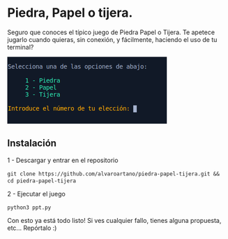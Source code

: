 # Piedra, Papel o tijera.
Seguro que conoces el típico juego de Piedra Papel o Tijera. Te apetece jugarlo cuando quieras, sin conexión, y fácilmente, haciendo el uso de tu terminal?

![foto del juego](https://raw.githubusercontent.com/alvaroartano/piedra-papel-tijera/master/screenshot.png)


## Instalación

 1 - Descargar y entrar en el repositorio
 

    git clone https://github.com/alvaroartano/piedra-papel-tijera.git && cd piedra-papel-tijera

2 - Ejecutar el juego

    python3 ppt.py

Con esto ya está todo listo! Si ves cualquier fallo, tienes alguna propuesta, etc... Repórtalo :)
